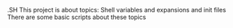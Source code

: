 .SH This project is about topics: Shell variables and expansions and init files 
There are some basic scripts about these topics
